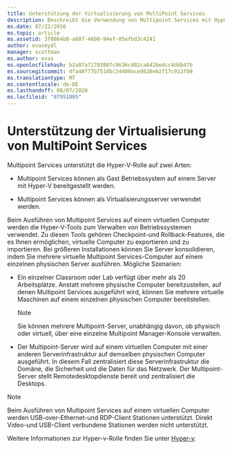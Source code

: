 ```yaml
---
title: Unterstützung der Virtualisierung von MultiPoint Services
description: Beschreibt die Verwendung von Multipoint Services mit Hyper-V
ms.date: 07/22/2016
ms.topic: article
ms.assetid: 3f0864b8-a087-4890-94ef-05efbd3c4241
author: evaseydl
manager: scottman
ms.author: evas
ms.openlocfilehash: b2a07a71703887c9636cd02ca642be4cc4ddb47b
ms.sourcegitcommit: dfa48f77b751dbc34409aced628eb2f17c912f08
ms.translationtype: MT
ms.contentlocale: de-DE
ms.lasthandoff: 08/07/2020
ms.locfileid: "87951805"
---
```

# <a name="multipoint-services-virtualization-support"></a>Unterstützung der Virtualisierung von MultiPoint Services
Multipoint Services unterstützt die Hyper-V-Rolle auf zwei Arten:

-   Multipoint Services können als Gast Betriebssystem auf einem Server mit Hyper-V bereitgestellt werden.

-   Multipoint Services können als Virtualisierungsserver verwendet werden.

Beim Ausführen von Multipoint Services auf einem virtuellen Computer werden die Hyper-V-Tools zum Verwalten von Betriebssystemen verwendet. Zu diesen Tools gehören Checkpoint-und Rollback-Features, die es Ihnen ermöglichen, virtuelle Computer zu exportieren und zu importieren. Bei größeren Installationen können Sie Server konsolidieren, indem Sie mehrere virtuelle Multipoint Services-Computer auf einem einzelnen physischen Server ausführen. Mögliche Szenarien:

-   Ein einzelner Classroom oder Lab verfügt über mehr als 20 Arbeitsplätze. Anstatt mehrere physische Computer bereitzustellen, auf denen Multipoint Services ausgeführt wird, können Sie mehrere virtuelle Maschinen auf einem einzelnen physischen Computer bereitstellen.

    > [!NOTE]
    > Sie können mehrere Multipoint-Server, unabhängig davon, ob physisch oder virtuell, über eine einzelne Multipoint Manager-Konsole verwalten.

-   Der Multipoint-Server wird auf einem virtuellen Computer mit einer anderen Serverinfrastruktur auf demselben physischen Computer ausgeführt. In diesem Fall zentralisiert diese Serverinfrastruktur die Domäne, die Sicherheit und die Daten für das Netzwerk. Der Multipoint-Server stellt Remotedesktopdienste bereit und zentralisiert die Desktops.

> [!NOTE]
> Beim Ausführen von Multipoint Services auf einem virtuellen Computer werden USB-over-Ethernet-und RDP-Client Stationen unterstützt. Direkt Video-und USB-Client verbundene Stationen werden nicht unterstützt.

Weitere Informationen zur Hyper-v-Rolle finden Sie unter [Hyper-v](../../virtualization/hyper-v/hyper-v-on-windows-server.md).